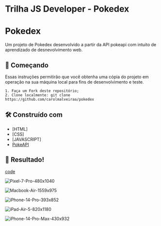 # Trilha JS Developer - Pokedex

# Pokedex

Um projeto de Pokedex desenvolvido a partir da API pokeapi com intuito de aprendizado de desnevolvimento web.

## 🚀 Começando

Essas instruções permitirão que você obtenha uma cópia do projeto em operação na sua máquina local para fins de desenvolvimento e teste.

```
1. Faça um Fork deste repositório;
2. Clone localmente: git clone https://github.com/carolmalveiraa/pokedex
```

## 🛠️ Construído com


* [HTML]
* [CSS]
* [JAVASCRIPT]
* [PokeAPI](https://pokeapi.co/)

## 🎯 Resultado!

[code](https://github.com/user-attachments/assets/abe51b4b-e334-41af-88e8-36a9c9355666)

![Pixel-7-Pro-480x1040](https://github.com/user-attachments/assets/00e74944-98d2-45c6-830e-43c6c5ce2c2a)

![Macbook-Air-1559x975](https://github.com/user-attachments/assets/a9da29de-4542-493c-aeb8-be851e36b2bb)

![iPhone-14-Pro-393x852](https://github.com/user-attachments/assets/1c7605b2-168f-42f1-9000-93d77dea78ae)

![iPad-Air-5-820x1180](https://github.com/user-attachments/assets/72475e12-1fc0-419f-8067-36c4a6090d0b)

![iPhone-14-Pro-Max-430x932](https://github.com/user-attachments/assets/b539ceb0-caa9-4010-9248-14fbbdf6b77f)

